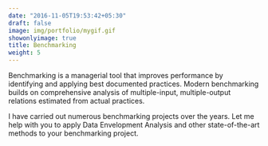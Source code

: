 ```yaml
---
date: "2016-11-05T19:53:42+05:30"
draft: false
image: img/portfolio/mygif.gif
showonlyimage: true
title: Benchmarking
weight: 5
---
```


Benchmarking is a managerial tool that improves performance by identifying and applying best documented practices. Modern benchmarking builds on comprehensive analysis of multiple-input, multiple-output relations estimated from actual practices.

<!--more-->

I have carried out numerous benchmarking projects over the years. Let me help with you to apply Data Envelopment Analysis and other state-of-the-art methods to your benchmarking project.
